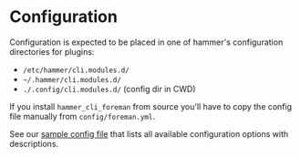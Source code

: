 Configuration
=============

Configuration is expected to be placed in one of hammer's configuration directories for plugins:
- `/etc/hammer/cli.modules.d/`
- `~/.hammer/cli.modules.d/`
- `./.config/cli.modules.d/` (config dir in CWD)

If you install `hammer_cli_foreman` from source you'll have to copy the config file manually
from `config/foreman.yml`.

See our [sample config file](https://github.com/theforeman/hammer-cli-foreman/blob/master/config/foreman.yml)
that lists all available configuration options with descriptions.
